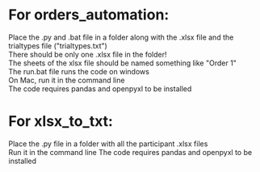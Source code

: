 # For orders_automation:
Place the .py and .bat file in a folder along with the .xlsx file and the trialtypes file ("trialtypes.txt")\
There should be only one .xlsx file in the folder!\
The sheets of the xlsx file should be named something like "Order 1"\
The run.bat file runs the code on windows\
On Mac, run it in the command line\
The code requires pandas and openpyxl to be installed

# For xlsx_to_txt:
Place the .py file in a folder with all the participant .xlsx files\
Run it in the command line
The code requires pandas and openpyxl to be installed

